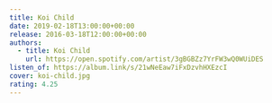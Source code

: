 ```yaml
---
title: Koi Child
date: 2019-02-18T13:00:00+00:00
release: 2016-03-18T12:00:00+00:00
authors:
  - title: Koi Child
    url: https://open.spotify.com/artist/3gBGBZz7YrFW3wQ0WUiDES
listen_of: https://album.link/s/21wNeEaw7iFxDzvhHXEzcI
cover: koi-child.jpg
rating: 4.25
---
```

